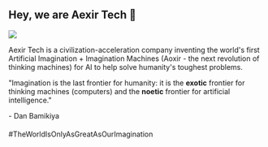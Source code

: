 ## Hey, we are Aexir Tech 👋

![](https://raw.githubusercontent.com/aexirtech/.github/main/assets/aexir-tech-logo-1.0-header.png)

Aexir Tech is a civilization-acceleration company inventing the world's first Artificial Imagination + Imagination Machines (Aoxir - the next revolution of thinking machines) for AI to help solve humanity's toughest problems.


<p>"Imagination is the last frontier for humanity: it is the <strong>exotic</strong> frontier for thinking machines (computers) and the <strong>noetic</strong> frontier for artificial intelligence."</p> - Dan Bamikiya

<h4></h4> #TheWorldIsOnlyAsGreatAsOurImagination </h4>
